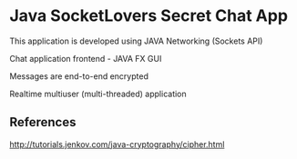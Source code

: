 # Java SocketLovers Secret Chat App

This application is developed using JAVA Networking (Sockets API) 

Chat application frontend - JAVA FX GUI

Messages are end-to-end encrypted

Realtime multiuser (multi-threaded) application


## References

http://tutorials.jenkov.com/java-cryptography/cipher.html
